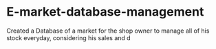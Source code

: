 # E-market-database-management
Created a Database of a market for the shop owner to manage all of his stock everyday, considering his sales and d
